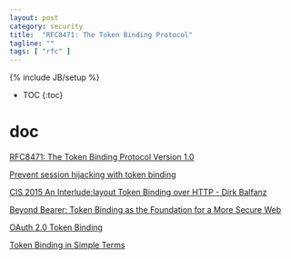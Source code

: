 ```yaml
---
layout: post
category: security
title:  "RFC8471: The Token Binding Protocol"
tagline: ""
tags: [ "rfc" ] 
---
```

{% include JB/setup %}

* TOC
{:toc}

# doc

[RFC8471: The Token Binding Protocol Version 1.0](https://tools.ietf.org/html/rfc8471)

[Prevent session hijacking with token binding](https://www.sjoerdlangkemper.nl/2017/07/05/prevent-session-hijacking-with-token-binding/)

[CIS 2015 An Interlude:layout Token Binding over HTTP - Dirk Balfanz](https://www.slideshare.net/CloudIDSummit/cis-2015-intro-to-token-binding-over-http-cis-2015)

[Beyond Bearer: Token Binding as the Foundation for a More Secure Web](https://www.slideshare.net/briandavidcampbell/token-binding)

[OAuth 2.0 Token Binding](https://medium.facilelogin.com/oauth-2-0-token-binding-e84cbb2e60)

[Token Binding in Simple Terms](https://medium.com/@inthiraj1994/token-binding-in-simple-terms-6d2035075ab)

